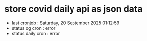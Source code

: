 # store covid daily api as json data

- last cronjob : Saturday, 20 September 2025 01:12:59
- status og cron : error
- status daily cron : error
      
      